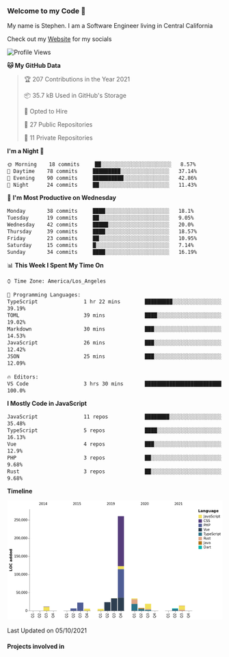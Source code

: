 ### Welcome to my Code 👋

My name is Stephen. I am a Software Engineer living in Central California

Check out my [Website](https://snipey.dev) for my socials

<!--START_SECTION:waka-->
![Profile Views](http://img.shields.io/badge/Profile%20Views-0-blue)

**🐱 My GitHub Data** 

> 🏆 207 Contributions in the Year 2021
 > 
> 📦 35.7 kB Used in GitHub's Storage 
 > 
> 💼 Opted to Hire
 > 
> 📜 27 Public Repositories 
 > 
> 🔑 11 Private Repositories  
 > 
**I'm a Night 🦉** 

```text
🌞 Morning    18 commits     ██░░░░░░░░░░░░░░░░░░░░░░░   8.57% 
🌆 Daytime    78 commits     █████████░░░░░░░░░░░░░░░░   37.14% 
🌃 Evening    90 commits     ██████████░░░░░░░░░░░░░░░   42.86% 
🌙 Night      24 commits     ██░░░░░░░░░░░░░░░░░░░░░░░   11.43%

```
📅 **I'm Most Productive on Wednesday** 

```text
Monday       38 commits     ████░░░░░░░░░░░░░░░░░░░░░   18.1% 
Tuesday      19 commits     ██░░░░░░░░░░░░░░░░░░░░░░░   9.05% 
Wednesday    42 commits     █████░░░░░░░░░░░░░░░░░░░░   20.0% 
Thursday     39 commits     ████░░░░░░░░░░░░░░░░░░░░░   18.57% 
Friday       23 commits     ██░░░░░░░░░░░░░░░░░░░░░░░   10.95% 
Saturday     15 commits     █░░░░░░░░░░░░░░░░░░░░░░░░   7.14% 
Sunday       34 commits     ████░░░░░░░░░░░░░░░░░░░░░   16.19%

```


📊 **This Week I Spent My Time On** 

```text
⌚︎ Time Zone: America/Los_Angeles

💬 Programming Languages: 
TypeScript               1 hr 22 mins        █████████░░░░░░░░░░░░░░░░   39.19% 
TOML                     39 mins             ████░░░░░░░░░░░░░░░░░░░░░   19.02% 
Markdown                 30 mins             ███░░░░░░░░░░░░░░░░░░░░░░   14.53% 
JavaScript               26 mins             ███░░░░░░░░░░░░░░░░░░░░░░   12.42% 
JSON                     25 mins             ███░░░░░░░░░░░░░░░░░░░░░░   12.09%

🔥 Editors: 
VS Code                  3 hrs 30 mins       █████████████████████████   100.0%

```

**I Mostly Code in JavaScript** 

```text
JavaScript               11 repos            ████████░░░░░░░░░░░░░░░░░   35.48% 
TypeScript               5 repos             ████░░░░░░░░░░░░░░░░░░░░░   16.13% 
Vue                      4 repos             ███░░░░░░░░░░░░░░░░░░░░░░   12.9% 
PHP                      3 repos             ██░░░░░░░░░░░░░░░░░░░░░░░   9.68% 
Rust                     3 repos             ██░░░░░░░░░░░░░░░░░░░░░░░   9.68%

```


**Timeline**

![Chart not found](https://raw.githubusercontent.com/Snipey/Snipey/master/charts/bar_graph.png) 


 Last Updated on 05/10/2021
<!--END_SECTION:waka-->

#### Projects involved in
